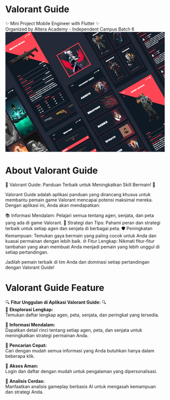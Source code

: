 # Valorant Guide 
✨ Mini Project Mobile Engineer with Flutter ✨<br>
Organized by Altera Academy - Independent Campus Batch 6
![alt text](image-2.png)
# About Valorant Guide 
🔫 Valorant Guide: Panduan Terbaik untuk Meningkatkan Skill Bermain! 🔫

Valorant Guide adalah aplikasi panduan yang dirancang khusus untuk membantu pemain game Valorant mencapai potensi maksimal mereka. Dengan aplikasi ini, Anda akan mendapatkan:

📚 Informasi Mendalam: Pelajari semua tentang agen, senjata, dan peta yang ada di game Valorant.
🎯 Strategi dan Tips: Pahami peran dan strategi terbaik untuk setiap agen dan senjata di berbagai peta.
🛡️ Peningkatan Kemampuan: Temukan gaya bermain yang paling cocok untuk Anda dan kuasai permainan dengan lebih baik.
🌐 Fitur Lengkap: Nikmati fitur-fitur tambahan yang akan membuat Anda menjadi pemain yang lebih unggul di setiap pertandingan.

Jadilah pemain terbaik di tim Anda dan dominasi setiap pertandingan dengan Valorant Guide!

# Valorant Guide Feature
🔍 **Fitur Unggulan di Aplikasi Valorant Guide:** 🔍  
🌟 **Eksplorasi Lengkap:**  
Temukan daftar lengkap agen, peta, senjata, dan peringkat yang tersedia.  

📖 **Informasi Mendalam:**  
Dapatkan detail rinci tentang setiap agen, peta, dan senjata untuk meningkatkan strategi permainan Anda.  

🔎 **Pencarian Cepat:**  
Cari dengan mudah semua informasi yang Anda butuhkan hanya dalam beberapa klik.  

🔐 **Akses Aman:**  
Login dan daftar dengan mudah untuk pengalaman yang dipersonalisasi.  

🤖 **Analisis Cerdas:**  
Manfaatkan analisis gameplay berbasis AI untuk mengasah kemampuan dan strategi Anda.

